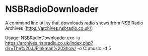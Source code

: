 # NSBRadioDownloader

A command line utility that downloads radio shows from NSB Radio Archives (https://archives.nsbradio.co.uk/)

Usage: NSBRadioDownloader.exe -u https://archives.nsbradio.co.uk/index.php?dir=The%20JJPinkman%20Show/ -o C:\\music -d 5
